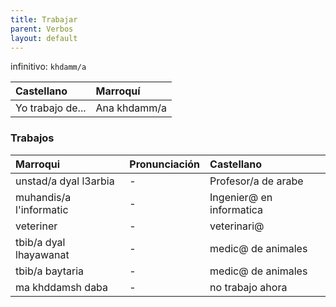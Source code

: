 ```yaml
---
title: Trabajar
parent: Verbos
layout: default
---
```


infinitivo: `khdamm/a`

| Castellano       | Marroquí     |
|:-----------------|:-------------|
| Yo trabajo de... | Ana khdamm/a |

### Trabajos

| Marroqui                | Pronunciación | Castellano               |
|:------------------------|:--------------|:-------------------------|
| unstad/a dyal l3arbia   | -             | Profesor/a de arabe      |
| muhandis/a l'informatic | -             | Ingenier@ en informatica |
| veteriner               | -             | veterinari@              |
| tbib/a dyal lhayawanat  | -             | medic@ de animales       |
| tbib/a baytaria         | -             | medic@ de animales       |
| ma khddamsh daba        | -             | no trabajo ahora         |

